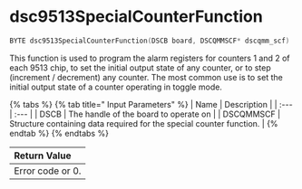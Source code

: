# dsc9513SpecialCounterFunction

```c
BYTE dsc9513SpecialCounterFunction(DSCB board, DSCQMMSCF* dscqmm_scf)
```

This function is used to program the alarm registers for counters 1 and 2 of each 9513 chip, to set the initial output state of any counter, or to step \(increment / decrement\) any counter. The most common use is to set the initial output state of a counter operating in toggle mode.

{% tabs %}
{% tab title=" Input Parameters" %}
| Name | Description |
| :--- | :--- |
| DSCB | The handle of the board to operate on |
| DSCQMMSCF | Structure containing data required for the special counter function. |
{% endtab %}
{% endtabs %}

| Return Value |
| :--- |
| Error code or 0. |


